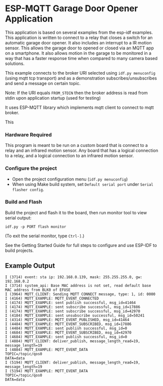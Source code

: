 # ESP-MQTT Garage Door Opener Application

This application is based on several examples from the esp-idf examples. This application is written to connect to a relay that closes a switch for an automatic garage door opener. It also includes an interrupt to a IR motion sensor. This allows the garage door to opened or closed via an MQTT app on a smartphone. It also allows motion in the garage to be monitored in a way that has a faster response time when compared to many camera based solutions.

This example connects to the broker URI selected using `idf.py menuconfig` (using mqtt tcp transport) and as a demonstration subscribes/unsubscribes and send a message on certain topic.

Note: If the URI equals `FROM_STDIN` then the broker address is read from stdin upon application startup (used for testing)

It uses ESP-MQTT library which implements mqtt client to connect to mqtt broker.

This 

### Hardware Required

This program is meant to be run on a custom board that is connect to a relay and an infrared motion sensor. Any board that has a logical connection to a relay, and a logical connection to an infrared motion sensor.

### Configure the project

* Open the project configuration menu (`idf.py menuconfig`)
* When using Make build system, set `Default serial port` under `Serial flasher config`.

### Build and Flash

Build the project and flash it to the board, then run monitor tool to view serial output:

```
idf.py -p PORT flash monitor
```

(To exit the serial monitor, type ``Ctrl-]``.)

See the Getting Started Guide for full steps to configure and use ESP-IDF to build projects.

## Example Output

```
I (3714) event: sta ip: 192.168.0.139, mask: 255.255.255.0, gw: 192.168.0.2
I (3714) system_api: Base MAC address is not set, read default base MAC address from BLK0 of EFUSE
I (3964) MQTT_CLIENT: Sending MQTT CONNECT message, type: 1, id: 0000
I (4164) MQTT_EXAMPLE: MQTT_EVENT_CONNECTED
I (4174) MQTT_EXAMPLE: sent publish successful, msg_id=41464
I (4174) MQTT_EXAMPLE: sent subscribe successful, msg_id=17886
I (4174) MQTT_EXAMPLE: sent subscribe successful, msg_id=42970
I (4184) MQTT_EXAMPLE: sent unsubscribe successful, msg_id=50241
I (4314) MQTT_EXAMPLE: MQTT_EVENT_PUBLISHED, msg_id=41464
I (4484) MQTT_EXAMPLE: MQTT_EVENT_SUBSCRIBED, msg_id=17886
I (4484) MQTT_EXAMPLE: sent publish successful, msg_id=0
I (4684) MQTT_EXAMPLE: MQTT_EVENT_SUBSCRIBED, msg_id=42970
I (4684) MQTT_EXAMPLE: sent publish successful, msg_id=0
I (4884) MQTT_CLIENT: deliver_publish, message_length_read=19, message_length=19
I (4884) MQTT_EXAMPLE: MQTT_EVENT_DATA
TOPIC=/topic/qos0
DATA=data
I (5194) MQTT_CLIENT: deliver_publish, message_length_read=19, message_length=19
I (5194) MQTT_EXAMPLE: MQTT_EVENT_DATA
TOPIC=/topic/qos0
DATA=data
```
